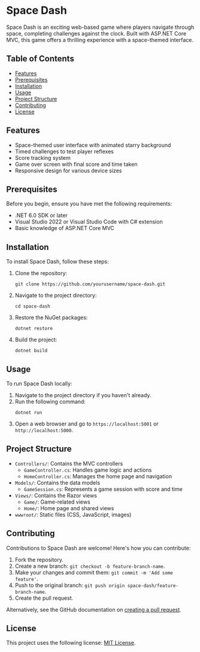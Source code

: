 # Space Dash

Space Dash is an exciting web-based game where players navigate through space, completing challenges against the clock. Built with ASP.NET Core MVC, this game offers a thrilling experience with a space-themed interface.

## Table of Contents

- [Features](#features)
- [Prerequisites](#prerequisites)
- [Installation](#installation)
- [Usage](#usage)
- [Project Structure](#project-structure)
- [Contributing](#contributing)
- [License](#license)

## Features

- Space-themed user interface with animated starry background
- Timed challenges to test player reflexes
- Score tracking system
- Game over screen with final score and time taken
- Responsive design for various device sizes

## Prerequisites

Before you begin, ensure you have met the following requirements:

- .NET 6.0 SDK or later
- Visual Studio 2022 or Visual Studio Code with C# extension
- Basic knowledge of ASP.NET Core MVC

## Installation

To install Space Dash, follow these steps:

1. Clone the repository:
   ```
   git clone https://github.com/yourusername/space-dash.git
   ```
2. Navigate to the project directory:
   ```
   cd space-dash
   ```
3. Restore the NuGet packages:
   ```
   dotnet restore
   ```
4. Build the project:
   ```
   dotnet build
   ```

## Usage

To run Space Dash locally:

1. Navigate to the project directory if you haven't already.
2. Run the following command:
   ```
   dotnet run
   ```
3. Open a web browser and go to `https://localhost:5001` or `http://localhost:5000`.

## Project Structure

- `Controllers/`: Contains the MVC controllers
  - `GameController.cs`: Handles game logic and actions
  - `HomeController.cs`: Manages the home page and navigation
- `Models/`: Contains the data models
  - `GameSession.cs`: Represents a game session with score and time
- `Views/`: Contains the Razor views
  - `Game/`: Game-related views
  - `Home/`: Home page and shared views
- `wwwroot/`: Static files (CSS, JavaScript, images)

## Contributing

Contributions to Space Dash are welcome! Here's how you can contribute:

1. Fork the repository.
2. Create a new branch: `git checkout -b feature-branch-name`.
3. Make your changes and commit them: `git commit -m 'Add some feature'`.
4. Push to the original branch: `git push origin space-dash/feature-branch-name`.
5. Create the pull request.

Alternatively, see the GitHub documentation on [creating a pull request](https://help.github.com/articles/creating-a-pull-request/).

## License

This project uses the following license: [MIT License](https://opensource.org/licenses/MIT).
